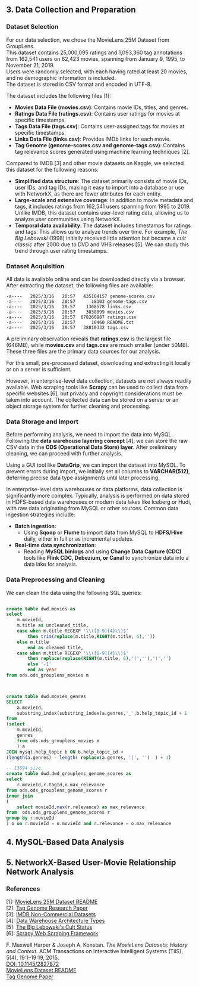 ## 3. Data Collection and Preparation

### Dataset Selection

For our data selection, we chose the MovieLens 25M Dataset from GroupLens.  
This dataset contains 25,000,095 ratings and 1,093,360 tag annotations from 162,541 users on 62,423 movies, spanning from January 9, 1995, to November 21, 2019.  
Users were randomly selected, with each having rated at least 20 movies, and no demographic information is included.  
The dataset is stored in CSV format and encoded in UTF-8.  

The dataset includes the following files [1]:  
- **Movies Data File (movies.csv)**: Contains movie IDs, titles, and genres.  
- **Ratings Data File (ratings.csv)**: Contains user ratings for movies at specific timestamps.  
- **Tags Data File (tags.csv)**: Contains user-assigned tags for movies at specific timestamps.  
- **Links Data File (links.csv)**: Provides IMDb links for each movie.  
- **Tag Genome (genome-scores.csv and genome-tags.csv)**: Contains tag relevance scores generated using machine learning techniques [2].  

Compared to IMDB [3] and other movie datasets on Kaggle, we selected this dataset for the following reasons:  
- **Simplified data structure**: The dataset primarily consists of movie IDs, user IDs, and tag IDs, making it easy to import into a database or use with NetworkX, as there are fewer attributes for each entity.  
- **Large-scale and extensive coverage**: In addition to movie metadata and tags, it includes ratings from 162,541 users spanning from 1995 to 2019. Unlike IMDB, this dataset contains user-level rating data, allowing us to analyze user communities using NetworkX.  
- **Temporal data availability**: The dataset includes timestamps for ratings and tags. This allows us to analyze trends over time. For example, *The Big Lebowski* (1998) initially received little attention but became a *cult classic* after 2000 due to DVD and VHS releases [5]. We can study this trend through user rating timestamps.  

### Dataset Acquisition  

All data is available online and can be downloaded directly via a browser. After extracting the dataset, the following files are available:  

```text
-a----   2025/3/16   20:57   435164157 genome-scores.csv
-a----   2025/3/16   20:57      18103 genome-tags.csv
-a----   2025/3/16   20:57    1368578 links.csv
-a----   2025/3/16   20:57    3038099 movies.csv
-a----   2025/3/16   20:57  678260987 ratings.csv
-a----   2025/3/16   20:57      10460 README.txt
-a----   2025/3/16   20:57   38810332 tags.csv
```

A preliminary observation reveals that **ratings.csv** is the largest file (646MB), while **movies.csv** and **tags.csv** are much smaller (under 50MB). These three files are the primary data sources for our analysis.  

For this small, pre-processed dataset, downloading and extracting it locally or on a server is sufficient.  

However, in enterprise-level data collection, datasets are not always readily available. Web scraping tools like **Scrapy** can be used to collect data from specific websites [6], but privacy and copyright considerations must be taken into account. The collected data can be stored on a server or an object storage system for further cleaning and processing.  

### Data Storage and Import  

Before performing analysis, we need to import the data into MySQL. Following the **data warehouse layering concept** [4], we can store the raw CSV data in the **ODS (Operational Data Store) layer**. After preliminary cleaning, we can proceed with further analysis.  

Using a GUI tool like **DataGrip**, we can import the dataset into MySQL. To prevent errors during import, we initially set all columns to **VARCHAR(512)**, deferring precise data type assignments until later processing.  

In enterprise-level data warehouses or data platforms, data collection is significantly more complex. Typically, analysis is performed on data stored in HDFS-based data warehouses or modern data lakes like Iceberg or Hudi, with raw data originating from MySQL or other sources. Common data ingestion strategies include:  

- **Batch ingestion**:  
  - Using **Sqoop** or **Flume** to import data from MySQL to **HDFS/Hive** daily, either in full or as incremental updates.  
- **Real-time data synchronization**:  
  - Reading **MySQL binlogs** and using **Change Data Capture (CDC)** tools like **Flink CDC, Debezium, or Canal** to synchronize data into a data lake for analysis.  


### Data Preprocessing and Cleaning  

We can clean the data using the following SQL queries:
```sql

create table dwd.movies as
select
    m.movieId,
    m.title as uncleaned_title,
    case when m.title REGEXP '\\([0-9]{4}\\)$'
        then trim(replace(m.title,RIGHT(m.title, 6),''))
    else m.title
        end as cleaned_title,
    case when m.title REGEXP '\\([0-9]{4}\\)$'
        then replace(replace(RIGHT(m.title, 6),'(',''),')','')
        else '-1'
        end as year
from ods.ods_grouplens_movies m
```


```sql


create table dwd.movies_genres
SELECT
    a.movieId,
    substring_index(substring_index(a.genres,'_',b.help_topic_id + 1    ),    '|' ,- 1    ) AS ID
from
(select
    m.movieId,
    genres
    from ods.ods_grouplens_movies m
    ) a
JOIN mysql.help_topic b ON b.help_topic_id <
(length(a.genres) - length( replace(a.genres, '|', '')  ) + 1)

```

```sql
-- 13894 size. 
create table dwd.dwd_grouplens_genome_scores as
select
    r.movieId,r.tagId,o.max_relevance
from ods.ods_grouplens_genome_scores r
inner join
(
    select movieId,max(r.relevance) as max_relevance
from  ods.ods_grouplens_genome_scores r
group by r.movieId
) o on r.movieId = o.movieId and r.relevance = o.max_relevance

```
## 4. MySQL-Based Data Analysis 

### 
## 5. NetworkX-Based User-Movie Relationship Network Analysis  

### References  

[1]: [MovieLens 25M Dataset README](https://files.grouplens.org/datasets/movielens/ml-25m-README.html)  
[2]: [Tag Genome Research Paper](https://dl.acm.org/doi/10.1145/2362394.2362395)  
[3]: [IMDB Non-Commercial Datasets](https://developer.imdb.com/non-commercial-datasets/)  
[4]: [Data Warehouse Architecture Types](https://acuto.io/blog/data-warehouse-architecture-types/)  
[5]: [The Big Lebowski's Cult Status](https://relevantmagazine.com/culture/20-years-big-lebowski-still-abides/)  
[6]: [Scrapy Web Scraping Framework](https://scrapy.org/)  

F. Maxwell Harper & Joseph A. Konstan. *The MovieLens Datasets: History and Context.* ACM Transactions on Interactive Intelligent Systems (TiiS), 5(4), 19:1–19:19, 2015.  
[DOI: 10.1145/2827872](https://doi.org/10.1145/2827872)  
[MovieLens Dataset README](https://files.grouplens.org/datasets/movielens/ml-25m-README.html)  
[Tag Genome Paper](https://files.grouplens.org/papers/tag_genome.pdf)  
